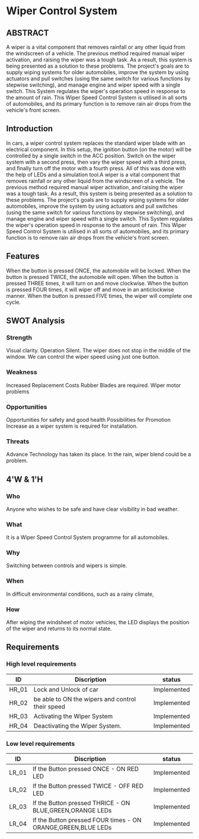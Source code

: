 # **Wiper Control System**

## **ABSTRACT**

A wiper is a vital component that removes rainfall or any other liquid from the windscreen of a vehicle. The previous method required manual wiper activation, and raising the wiper was a tough task. As a result, this system is being presented as a solution to these problems. The project's goals are to supply wiping systems for older automobiles, improve the system by using actuators and pull switches (using the same switch for various functions by stepwise switching), and manage engine and wiper speed with a single switch. This System regulates the wiper's operation speed in response to the amount of rain. This Wiper Speed Control System is utilised in all sorts of automobiles, and its primary function is to remove rain air drops from the vehicle's front screen.


## **Introduction**

In cars, a wiper control system replaces the standard wiper blade with an electrical component. In this setup, the ignition button (on the motor) will be controlled by a single switch in the ACC position. Switch on the wiper system with a second press, then vary the wiper speed with a third press, and finally turn off the motor with a fourth press. All of this was done with the help of LEDs and a simulation tool.A wiper is a vital component that removes rainfall or any other liquid from the windscreen of a vehicle. The previous method required manual wiper activation, and raising the wiper was a tough task. As a result, this system is being presented as a solution to these problems. The project's goals are to supply wiping systems for older automobiles, improve the system by using actuators and pull switches (using the same switch for various functions by stepwise switching), and manage engine and wiper speed with a single switch. This System regulates the wiper's operation speed in response to the amount of rain. This Wiper Speed Control System is utilised in all sorts of automobiles, and its primary function is to remove rain air drops from the vehicle's front screen.

## **Features**

When the button is pressed ONCE, the automobile will be locked.
When the button is pressed TWICE, the automobile will open.
When the button is pressed THREE times, it will turn on and move clockwise.
When the button is pressed FOUR times, it will wiper off and move in an anticlockwise manner.
When the button is pressed FIVE times, the wiper will complete one cycle.

## **SWOT Analysis**

### **Strength**

Visual clarity.
Operation Silent.
The wiper does not stop in the middle of the window.
We can control the wiper speed using just one button.

### **Weakness**

Increased Replacement Costs
Rubber Blades are required.
Wiper motor problems

### **Opportunities**

Opportunities for safety and good health
Possibilities for Promotion
Increase as a wiper system is required for installation.

### **Threats**

Advance Technology has taken its place.
In the rain, wiper blend could be a problem.


## **4'W & 1'H**

### **Who**

Anyone who wishes to be safe and have clear visibility in bad weather.

### **What**

It is a Wiper Speed Control System programme for all automobiles.

### **Why**

Switching between controls and wipers is simple.

### **When**

In difficult environmental conditions, such as a rainy climate,

### **How**

After wiping the windsheet of motor vehicles, the LED displays the position of the wiper and returns to its normal state.


## **Requirements**

### **High level requirements**

<html>
<body>
<!--StartFragment-->

ID | Discription | status
-- | -- | --
HR_01 | Lock and Unlock of car | Implemented
HR_02 | be able to ON the wipers and control their speed | Implemented
HR_03 | Activating the Wiper System | Implemented
HR_04 | Deactivating the Wiper System. | Implemented

<!--EndFragment-->
</body>
</html>

### **Low level requirements**

<html>
<body>
<!--StartFragment-->

ID | Discription | status
-- | -- | --
LR_01 | If the Button pressed ONCE - ON RED LED | Implemented
LR_02 | If the Button pressed TWICE - OFF RED LED | Implemented
LR_03 | If the Button pressed THRICE - ON BLUE,GREEN,ORANGE LEDs | Implemented
LR_04 | If the Button pressed FOUR times - ON ORANGE,GREEN,BLUE LEDs | Implemented

<!--EndFragment-->
</body>
</html>